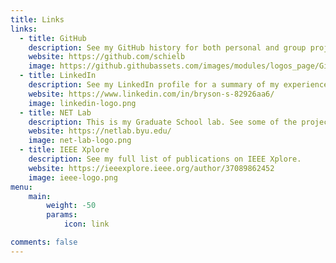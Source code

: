 ```yaml
---
title: Links
links:
  - title: GitHub
    description: See my GitHub history for both personal and group projects.
    website: https://github.com/schielb
    image: https://github.githubassets.com/images/modules/logos_page/GitHub-Mark.png
  - title: LinkedIn
    description: See my LinkedIn profile for a summary of my experiences and skills.
    website: https://www.linkedin.com/in/bryson-s-82926aa6/
    image: linkedin-logo.png
  - title: NET Lab
    description: This is my Graduate School lab. See some of the projects I and others are working on.
    website: https://netlab.byu.edu/
    image: net-lab-logo.png
  - title: IEEE Xplore
    description: See my full list of publications on IEEE Xplore.
    website: https://ieeexplore.ieee.org/author/37089862452
    image: ieee-logo.png
menu:
    main: 
        weight: -50
        params:
            icon: link

comments: false
---
```

<!-- 
To use this feature, add `links` section to frontmatter.

This page's frontmatter:

```yaml
links:
  - title: GitHub
    description: GitHub is the world's largest software development platform.
    website: https://github.com
    image: https://github.githubassets.com/images/modules/logos_page/GitHub-Mark.png
  - title: TypeScript
    description: TypeScript is a typed superset of JavaScript that compiles to plain JavaScript.
    website: https://www.typescriptlang.org
    image: ts-logo-128.jpg
``` -->

<!-- `image` field accepts both local and external images. -->